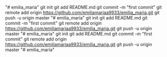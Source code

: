 "# emilia_maria"  git init git add README.md git commit -m "first commit" git remote add origin https://github.com/emiliamariaa9933/emilia_maria.git git push -u origin master
"# emilia_maria"  git init git add README.md git commit -m "first commit" git remote add origin https://github.com/emiliamariaa9933/emilia_maria.git git push -u origin master
"# emilia_maria"  git init git add README.md git commit -m "first commit" git remote add origin https://github.com/emiliamariaa9933/emilia_maria.git git push -u origin master
"# emilia_maria" 
